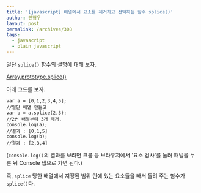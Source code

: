 ```yaml
---
title: '[javascript] 배열에서 요소를 제거하고 선택하는 함수 splice()'
author: 안형우
layout: post
permalink: /archives/308
tags:
  - javascript
  - plain javascript
---
```

일단 `splice()` 함수의 설명에 대해 보자.

[Array.prototype.splice()][1]

[1]: https://developer.mozilla.org/ko/docs/Web/JavaScript/Reference/Global_Objects/Array/splice

아래 코드를 보자.

    var a = [0,1,2,3,4,5];
    //일단 배열 만들고
    var b = a.splice(2,3);
    //2번 배열부터 3개 제거.
    console.log(a);
    //결과 : [0,1,5]
    console.log(b);
    //결과 : [2,3,4]

(`console.log()`의 결과를 보려면 크롬 등 브라우저에서 '요소 검사'를 눌러 패널을 누른 뒤 Console 탭으로 가면 된다.)
    
즉, `splice` 당한 배열에서 지정된 범위 안에 있는 요소들을 빼서 돌려 주는 함수가 `splice()`다.